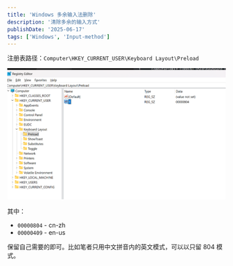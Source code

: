```yaml
---
title: 'Windows 多余输入法删除'
description: '清除多余的输入方式'
publishDate: '2025-06-17'
tags: ['Windows', 'Input-method']
---
```


注册表路径：`Computer\HKEY_CURRENT_USER\Keyboard Layout\Preload`

![alt text](./image.png)

其中：

- `00000804` - cn-zh
- `00000409` - en-us

保留自己需要的即可。比如笔者只用中文拼音内的英文模式，可以以只留 804 模式。
